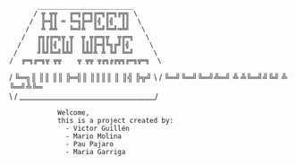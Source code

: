            ________________________         
          / ╦ ╦╦   ╔═╗╔═╗╔═╗╔═╗╔╦╗ \        
         /  ╠═╣║ ═ ╚═╗╠═╝║╣ ║╣  ║║  \       
        /   ╩ ╩╩   ╚═╝╩  ╚═╝╚═╝═╩╝   \      
       /   ╔╗╔╔═╗╦ ╦  ╦ ╦╔═╗╦  ╦╔═╗   \     
      /    ║║║║╣ ║║║  ║║║╠═╣╚╗╔╝║╣     \    
     /     ╝╚╝╚═╝╚╩╝  ╚╩╝╩ ╩ ╚╝ ╚═╝     \   
    /  ╔═╗╔═╗╦ ╦╦    ╦ ╦╦ ╦╔╗╔╔╦╗╔═╗╦═╗  \  
   /   ╚═╗║ ║║ ║║    ╠═╣║ ║║║║ ║ ║╣ ╠╦╝   \ 
  /    ╚═╝╚═╝╚═╝╩═╝  ╩ ╩╚═╝╝╚╝ ╩ ╚═╝╩╚═    \
  \                                        /
   \______________________________________/ 

                Welcome,
                this is a project created by:
                  - Victor Guillén
                  - Mario Molina
                  - Pau Pajaro
                  - Maria Garriga
